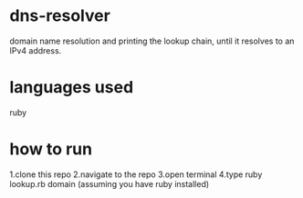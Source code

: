 # dns-resolver
domain name resolution and printing the lookup chain, until it resolves to an IPv4 address.
# languages used
ruby
# how to run
1.clone this repo
2.navigate to the repo
3.open terminal
4.type ruby lookup.rb domain  (assuming you have ruby installed)
